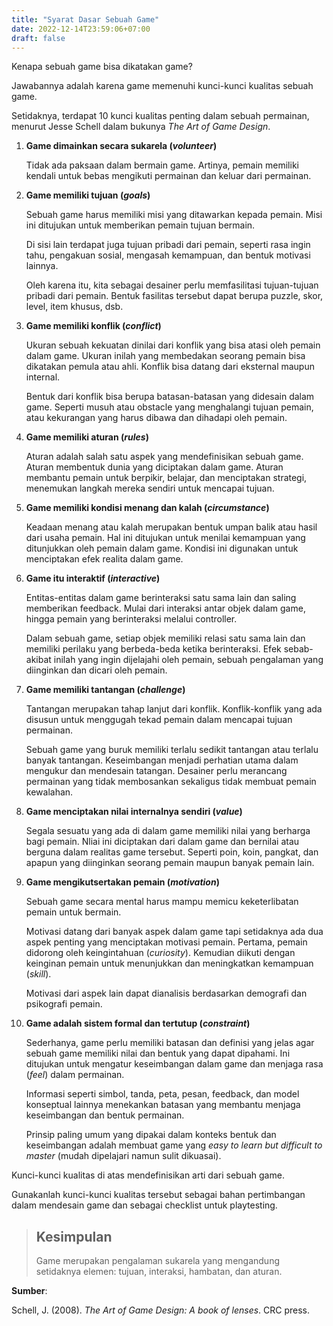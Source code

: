 ```yaml
---
title: "Syarat Dasar Sebuah Game"
date: 2022-12-14T23:59:06+07:00
draft: false
---
```


Kenapa sebuah game bisa dikatakan game?

Jawabannya adalah karena game memenuhi kunci-kunci kualitas sebuah game. 

Setidaknya, terdapat 10 kunci kualitas penting dalam sebuah permainan, menurut Jesse Schell dalam bukunya *The Art of Game Design*.

1. ****Game dimainkan secara sukarela (*volunteer*)****
    
    Tidak ada paksaan dalam bermain game. Artinya, pemain memiliki kendali untuk bebas mengikuti permainan dan keluar dari permainan.

1. ****Game memiliki tujuan (*goals*)****
    
    Sebuah game harus memiliki misi yang ditawarkan kepada pemain. Misi ini ditujukan untuk memberikan pemain tujuan bermain. 
    
    Di sisi lain terdapat juga tujuan pribadi dari pemain, seperti rasa ingin tahu, pengakuan sosial, mengasah kemampuan, dan bentuk motivasi lainnya. 
    
    Oleh karena itu, kita sebagai desainer perlu memfasilitasi tujuan-tujuan pribadi dari pemain. Bentuk fasilitas tersebut dapat berupa puzzle, skor, level, item khusus, dsb.

1. **Game memiliki konflik (*conflict*)**
    
    Ukuran sebuah kekuatan dinilai dari konflik yang bisa atasi oleh pemain dalam game. Ukuran inilah yang membedakan seorang pemain bisa dikatakan pemula atau ahli. Konflik bisa datang dari eksternal maupun internal.
    
    Bentuk dari konflik bisa berupa batasan-batasan yang didesain dalam game. Seperti musuh atau obstacle yang menghalangi tujuan pemain, atau kekurangan yang harus dibawa dan dihadapi oleh pemain. 

1. **Game memiliki aturan (*rules*)**
   
   Aturan adalah salah satu aspek yang mendefinisikan sebuah game. Aturan membentuk dunia yang diciptakan dalam game. Aturan membantu pemain untuk berpikir, belajar, dan menciptakan strategi, menemukan langkah mereka sendiri untuk mencapai tujuan.

1. **Game memiliki kondisi menang dan kalah (*circumstance*)**
    
    Keadaan menang atau kalah merupakan bentuk umpan balik atau hasil dari usaha pemain. Hal ini ditujukan untuk menilai kemampuan yang ditunjukkan oleh pemain dalam game. Kondisi ini digunakan untuk menciptakan efek realita dalam game.

1. **Game itu interaktif (*interactive*)**
    
    Entitas-entitas dalam game berinteraksi satu sama lain dan saling memberikan feedback. Mulai dari interaksi antar objek dalam game, hingga pemain yang berinteraksi melalui controller.
    
    Dalam sebuah game, setiap objek memiliki relasi satu sama lain dan memiliki perilaku yang berbeda-beda ketika berinteraksi. Efek sebab-akibat inilah yang ingin dijelajahi oleh pemain, sebuah pengalaman yang diinginkan dan dicari oleh pemain.

1. **Game memiliki tantangan (*challenge*)**
    
    Tantangan merupakan tahap lanjut dari konflik. Konflik-konflik yang ada disusun untuk menggugah tekad pemain dalam mencapai tujuan permainan. 
    
    Sebuah game yang buruk memiliki terlalu sedikit tantangan atau terlalu banyak tantangan. Keseimbangan menjadi perhatian utama dalam mengukur dan mendesain tatangan. Desainer perlu merancang permainan yang tidak membosankan sekaligus tidak membuat pemain kewalahan.

1. **Game menciptakan nilai internalnya sendiri (*value*)**
    
    Segala sesuatu yang ada di dalam game memiliki nilai yang berharga bagi pemain. Nliai ini diciptakan dari dalam game dan bernilai atau berguna dalam realitas game tersebut. Seperti poin, koin, pangkat, dan apapun yang diinginkan seorang pemain maupun banyak pemain lain.

1. **Game mengikutsertakan pemain (*motivation*)**
    
    Sebuah game secara mental harus mampu memicu keketerlibatan pemain untuk bermain. 
    
    Motivasi datang dari banyak aspek dalam game tapi setidaknya ada dua aspek penting yang menciptakan motivasi pemain. Pertama, pemain didorong oleh keingintahuan (*curiosity*). Kemudian diikuti dengan keinginan pemain untuk menunjukkan dan meningkatkan kemampuan (*skill*). 
    
    Motivasi dari aspek lain dapat dianalisis berdasarkan demografi dan psikografi pemain.

1. **Game adalah sistem formal dan tertutup (*constraint*)**
    
    Sederhanya, game perlu memiliki batasan dan definisi yang jelas agar sebuah game memiliki nilai dan bentuk yang dapat dipahami. Ini ditujukan untuk mengatur keseimbangan dalam game dan menjaga rasa (*feel*) dalam permainan. 
    
    Informasi seperti simbol, tanda, peta, pesan, feedback, dan model konseptual lainnya menekankan batasan yang membantu menjaga keseimbangan dan bentuk permainan. 
    
    Prinsip paling umum yang dipakai dalam konteks bentuk dan keseimbangan adalah membuat game yang *easy to learn but difficult to master* (mudah dipelajari namun sulit dikuasai).

Kunci-kunci kualitas di atas mendefinisikan arti dari sebuah game. 

Gunakanlah kunci-kunci kualitas tersebut sebagai bahan pertimbangan dalam mendesain game dan sebagai checklist untuk playtesting.

> ## Kesimpulan
> Game merupakan pengalaman sukarela yang mengandung setidaknya elemen: tujuan, interaksi, hambatan, dan aturan.

**Sumber**:

Schell, J. (2008). *The Art of Game Design: A book of lenses*. CRC press.